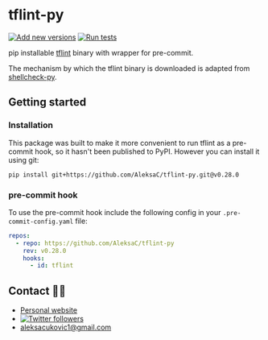# tflint-py

[![Add new versions](https://github.com/AleksaC/tflint-py/actions/workflows/add-new-versions.yml/badge.svg)](https://github.com/AleksaC/tflint-py/actions/workflows/add-new-versions.yml)
[![Run tests](https://github.com/AleksaC/tflint-py/actions/workflows/tests.yml/badge.svg)](https://github.com/AleksaC/tflint-py/actions/workflows/tests.yml)

pip installable [tflint](https://github.com/terraform-linters/tflint) binary with wrapper for pre-commit.

The mechanism by which the tflint binary is downloaded is adapted from
[shellcheck-py](https://github.com/shellcheck-py/shellcheck-py).

## Getting started

### Installation

This package was built to make it more convenient to run tflint as a pre-commit
hook, so it hasn't been published to PyPI. However you can install it using git:

```shell script
pip install git+https://github.com/AleksaC/tflint-py.git@v0.28.0
```

### pre-commit hook

To use the pre-commit hook include the following config in your `.pre-commit-config.yaml` file:

```yaml
repos:
  - repo: https://github.com/AleksaC/tflint-py
    rev: v0.28.0
    hooks:
      - id: tflint
```

## Contact 🙋‍♂️
- [Personal website](https://aleksac.me)
- <a target="_blank" href="http://twitter.com/aleksa_c_"><img alt='Twitter followers' src="https://img.shields.io/twitter/follow/aleksa_c_.svg?style=social"></a>
- aleksacukovic1@gmail.com

